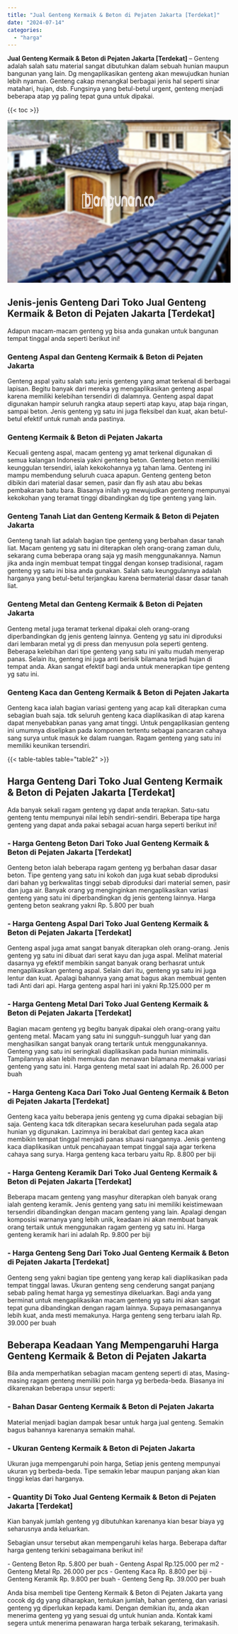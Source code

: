 ```yaml
---
title: "Jual Genteng Kermaik & Beton di Pejaten Jakarta [Terdekat]"
date: "2024-07-14"
categories: 
  - "harga"
---
```


**Jual Genteng Kermaik & Beton di Pejaten Jakarta \[Terdekat\]** – Genteng adalah salah satu material sangat dibutuhkan dalam sebuah hunian maupun bangunan yang lain. Dg mengaplikasikan genteng akan mewujudkan hunian lebih nyaman. Genteng cakap menangkal berbagai jenis hal seperti sinar matahari, hujan, dsb. Fungsinya yang betul-betul urgent, genteng menjadi beberapa atap yg paling tepat guna untuk dipakai.

{{< toc >}}

![Jual Genteng Kermaik & Beton di Pejaten Jakarta [Terdekat]](/images/genteng-minimalis-murah21.png)

## Jenis-jenis Genteng Dari Toko Jual Genteng Kermaik & Beton di Pejaten Jakarta \[Terdekat\]

Adapun macam-macam genteng yg bisa anda gunakan untuk bangunan tempat tinggal anda seperti berikut ini!

### Genteng Aspal dan Genteng Kermaik & Beton di Pejaten Jakarta

Genteng aspal yaitu salah satu jenis genteng yang amat terkenal di berbagai lapisan. Begitu banyak dari mereka yg mengaplikasikan genteng aspal karena memiliki kelebihan tersendiri di dalamnya. Genteng aspal dapat digunakan hampir seluruh rangka ataup seperti atap kayu, atap baja ringan, sampai beton. Jenis genteng yg satu ini juga fleksibel dan kuat, akan betul-betul efektif untuk rumah anda pastinya.

### Genteng Kermaik & Beton di Pejaten Jakarta

Kecuali genteng aspal, macam genteng yg amat terkenal digunakan di semua kalangan Indonesia yakni genteng beton. Genteng beton memiliki keunggulan tersendiri, ialah kekokohannya yg tahan lama. Genteng ini mampu membendung seluruh cuaca apapun. Genteng genteng beton dibikin dari material dasar semen, pasir dan fly ash atau abu bekas pembakaran batu bara. Biasanya inilah yg mewujudkan genteng mempunyai kekokohan yang teramat tinggi dibandingkan dg tipe genteng yang lain.

### Genteng Tanah Liat dan Genteng Kermaik & Beton di Pejaten Jakarta

Genteng tanah liat adalah bagian tipe genteng yang berbahan dasar tanah liat. Macam genteng yg satu ini diterapkan oleh orang-orang zaman dulu, sekarang cuma beberapa orang saja yg masih menggunakannya. Namun jika anda ingin membuat tempat tinggal dengan konsep tradisional, ragam genteng yg satu ini bisa anda gunakan. Salah satu keunggulannya adalah harganya yang betul-betul terjangkau karena bermaterial dasar dasar tanah liat.

### Genteng Metal dan Genteng Kermaik & Beton di Pejaten Jakarta

Genteng metal juga teramat terkenal dipakai oleh orang-orang diperbandingkan dg jenis genteng lainnya. Genteng yg satu ini diproduksi dari lembaran metal yg di press dan menyusun pola seperti genteng. Beberapa kelebihan dari tipe genteng yang satu ini yaitu mudah menyerap panas. Selain itu, genteng ini juga anti berisik bilamana terjadi hujan di tempat anda. Akan sangat efektif bagi anda untuk menerapkan tipe genteng yg satu ini.

### Genteng Kaca dan Genteng Kermaik & Beton di Pejaten Jakarta

Genteng kaca ialah bagian variasi genteng yang acap kali diterapkan cuma sebagian buah saja. tdk seluruh genteng kaca diaplikasikan di atap karena dapat menyebabkan panas yang amat tinggi. Untuk pengaplikasian genteng ini umumnya diselipkan pada komponen tertentu sebagai pancaran cahaya sang surya untuk masuk ke dalam ruangan. Ragam genteng yang satu ini memiliki keunikan tersendiri.

{{< table-tables table="table2" >}}

## Harga Genteng Dari Toko Jual Genteng Kermaik & Beton di Pejaten Jakarta \[Terdekat\]

Ada banyak sekali ragam genteng yg dapat anda terapkan. Satu-satu genteng tentu mempunyai nilai lebih sendiri-sendiri. Beberapa tipe harga genteng yang dapat anda pakai sebagai acuan harga seperti berikut ini!

### \- Harga Genteng Beton Dari Toko Jual Genteng Kermaik & Beton di Pejaten Jakarta \[Terdekat\]

Genteng beton ialah beberapa ragam genteng yg berbahan dasar dasar beton. Tipe genteng yang satu ini kokoh dan juga kuat sebab diproduksi dari bahan yg berkwalitas tinggi sebab diproduksi dari material semen, pasir dan juga air. Banyak orang yg menginginkan mengaplikasikan variasi genteng yang satu ini diperbandingkan dg jenis genteng lainnya. Harga genteng beton seakrang yakni Rp. 5.800 per buah

### \- Harga Genteng Aspal Dari Toko Jual Genteng Kermaik & Beton di Pejaten Jakarta \[Terdekat\]

Genteng aspal juga amat sangat banyak diterapkan oleh orang-orang. Jenis genteng yg satu ini dibuat dari serat kayu dan juga aspal. Melihat material dasarnya yg efektif membikin sangat banyak orang berhasrat untuk mengaplikasikan genteng aspal. Selain dari itu, genteng yg satu ini juga lentur dan kuat. Apalagi bahannya yang amat bagus akan membuat genten tadi Anti dari api. Harga genteng aspal hari ini yakni Rp.125.000 per m

### \- Harga Genteng Metal Dari Toko Jual Genteng Kermaik & Beton di Pejaten Jakarta \[Terdekat\]

Bagian macam genteng yg begitu banyak dipakai oleh orang-orang yaitu genteng metal. Macam yang satu ini sungguh-sungguh luar yang dan menghasilkan sangat banyak orang tertarik untuk menggunakannya. Genteng yang satu ini seringkali diaplikasikan pada hunian minimalis. Tampilannya akan lebih memukau dan menawan bilamana memakai variasi genteng yang satu ini. Harga genteng metal saat ini adalah Rp. 26.000 per buah

### \- Harga Genteng Kaca Dari Toko Jual Genteng Kermaik & Beton di Pejaten Jakarta \[Terdekat\]

Genteng kaca yaitu beberapa jenis genteng yg cuma dipakai sebagian biji saja. Genteng kaca tdk diterapkan secara keseluruhan pada segala atap hunian yg digunakan. Lazimnya ini berakibat dari genteg kaca akan membikin tempat tinggal menjadi panas situasi ruangannya. Jenis genteng kaca diaplikasikan untuk pencahayaan tempat tinggal saja agar terkena cahaya sang surya. Harga genteng kaca terbaru yaitu Rp. 8.800 per biji

### \- Harga Genteng Keramik Dari Toko Jual Genteng Kermaik & Beton di Pejaten Jakarta \[Terdekat\]

Beberapa macam genteng yang masyhur diterapkan oleh banyak orang ialah genteng keramik. Jenis genteng yang satu ini memiliki keistimewaan tersendiri dibandingkan dengan macam genteng yang lain. Apalagi dengan komposisi warnanya yang lebih unik, keadaan ini akan membuat banyak orang tertaik untuk menggunakan ragam genteng yg satu ini. Harga genteng keramik hari ini adalah Rp. 9.800 per biji

### \- Harga Genteng Seng Dari Toko Jual Genteng Kermaik & Beton di Pejaten Jakarta \[Terdekat\]

Genteng seng yakni bagian tipe genteng yang kerap kali diaplikasikan pada tempat tinggal lawas. Ukuran genteng seng cenderung sangat panjang sebab paling hemat harga yg semestinya dikeluarkan. Bagi anda yang berminat untuk mengaplikasikan macam genteng yg satu ini akan sangat tepat guna dibandingkan dengan ragam lainnya. Supaya pemasangannya lebih kuat, anda mesti memakunya. Harga genteng seng terbaru ialah Rp. 39.000 per buah

## Beberapa Keadaan Yang Mempengaruhi Harga Genteng Kermaik & Beton di Pejaten Jakarta

Bila anda memperhatikan sebagian macam genteng seperti di atas, Masing-masing ragam genteng memiliki poin harga yg berbeda-beda. Biasanya ini dikarenakan beberapa unsur seperti:

### \- Bahan Dasar Genteng Kermaik & Beton di Pejaten Jakarta

Material menjadi bagian dampak besar untuk harga jual genteng. Semakin bagus bahannya karenanya semakin mahal.

### \- Ukuran Genteng Kermaik & Beton di Pejaten Jakarta

Ukuran juga mempengaruhi poin harga, Setiap jenis genteng mempunyai ukuran yg berbeda-beda. Tipe semakin lebar maupun panjang akan kian tinggi kelas dari harganya.

### \- Quantity Di Toko Jual Genteng Kermaik & Beton di Pejaten Jakarta \[Terdekat\]

Kian banyak jumlah genteng yg dibutuhkan karenanya kian besar biaya yg seharusnya anda keluarkan.

Sebagian unsur tersebut akan mempengaruhi kelas harga. Beberapa daftar harga genteng terkini sebagaimana berikut ini!

\- Genteng Beton Rp. 5.800 per buah - Genteng Aspal Rp.125.000 per m2 - Genteng Metal Rp. 26.000 per pcs - Genteng Kaca Rp. 8.800 per biji - Genteng Keramik Rp. 9.800 per buah - Genteng Seng Rp. 39.000 per buah

Anda bisa membeli tipe Genteng Kermaik & Beton di Pejaten Jakarta yang cocok dg dg yang diharapkan, tentukan jumlah, bahan genteng, dan variasi genteng yg diperlukan kepada kami. Dengan demikian itu, anda akan menerima genteng yg yang sesuai dg untuk hunian anda. Kontak kami segera untuk menerima penawaran harga terbaik sekarang, terimakasih.
